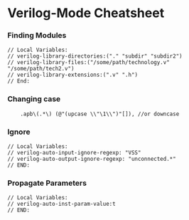 # Verilog-Mode Cheatsheet

### Finding Modules
```
// Local Variables:
// verilog-library-directories:("." "subdir" "subdir2")
// verilog-library-files:("/some/path/technology.v" "/some/path/tech2.v")
// verilog-library-extensions:(".v" ".h")
// End:
```

### Changing case
```
    .apb\(.*\) (@"(upcase \\"\1\\")"[]), //or downcase
```

### Ignore
```
// Local Variables:
// verilog-auto-input-ignore-regexp: "VSS"
// verilog-auto-output-ignore-regexp: "unconnected.*"
// END:

```

### Propagate Parameters
```
// Local Variables:
// verilog-auto-inst-param-value:t
// END:
```

